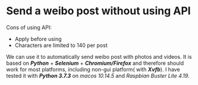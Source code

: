 # Send a weibo post without using API

Cons of using API: 

* Apply before using
* Characters are limited to 140 per post 

We can use it to automatically send weibo post with photos and videos. 
It is based on ***Python*** + ***Selenium*** + ***Chromium/Firefox*** and therefore should work for most platforms, including non-gui platform( with ***Xvfb***). I have tested it with ***Python 3.7.3*** on *macos 10.14.5*  and *Raspbian Buster Lite 4.19*.


